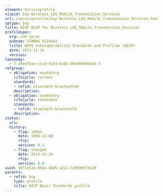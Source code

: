 ```yaml
---
element: Serviceprofile
nispid: bsp-Wireless_LOS_Mobile_Transmission_Services
url: /serviceprofile/bsp-Wireless_LOS_Mobile_Transmission_Services.html
sptype: bsp
title: NISP BSSP for Wireless_LOS_Mobile_Transmission_Services
profilespec:
  org: c3b-ipcat
  pubnum: STANAG 5524ed2
  title: NATO Interoperability Standards and Profiles (NISP)
  date: 2013-11-24
  version: 
taxonomy:
  - T-19eefbaa-c1cd-4154-b101-d6bd0994bd34-X
refgroup:
  - obligation: mandatory
    lifecycle: current
    standards: 
    - refid: bluetooth-bluetooth42
    description: 
  - obligation: mandatory
    lifecycle: candidate
    standards: 
    - refid: bluetooth-bluetooth5
    description: 
status:
  uri: 
  history: 
    - flag: added
      date: 1998-12-08
      rfcp: 
      version: 0.1
    - flag: changed
      date: 2013-11-24
      rfcp: 
      version: 8.0
uuid: 36fce524-d54e-4685-a2c1-726690f7dc20
parents:
  - refid: bsp
    type: profile
    title: NISP Basic Standards profile
---
```

